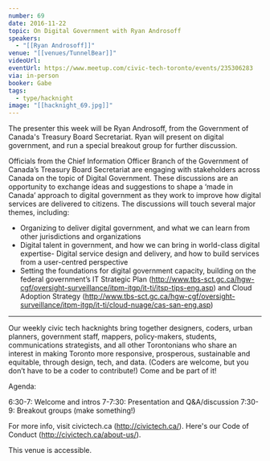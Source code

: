 ```yaml
---
number: 69
date: 2016-11-22
topic: On Digital Government with Ryan Androsoff
speakers:
  - "[[Ryan Androsoff]]"
venue: "[[venues/TunnelBear]]"
videoUrl:
eventUrl: https://www.meetup.com/civic-tech-toronto/events/235306283
via: in-person
booker: Gabe
tags:
  - type/hacknight
image: "[[hacknight_69.jpg]]"
---
```


The presenter this week will be Ryan Androsoff, from the Government of Canada's Treasury Board Secretariat. Ryan will present on digital government, and run a special breakout group for further discussion.

Officials from the Chief Information Officer Branch of the Government of Canada’s Treasury Board Secretariat are engaging with stakeholders across Canada on the topic of Digital Government. These discussions are an opportunity to exchange ideas and suggestions to shape a ‘made in Canada’ approach to digital government as they work to improve how digital services are delivered to citizens. The discussions will touch several major themes, including:

- Organizing to deliver digital government, and what we can learn from other jurisdictions and organizations
- Digital talent in government, and how we can bring in world-class digital expertise- Digital service design and delivery, and how to build services from a user-centred perspective
- Setting the foundations for digital government capacity, building on the federal government’s IT Strategic Plan (http://www.tbs-sct.gc.ca/hgw-cgf/oversight-surveillance/itpm-itgp/it-ti/itsp-tips-eng.asp) and Cloud Adoption Strategy (http://www.tbs-sct.gc.ca/hgw-cgf/oversight-surveillance/itpm-itgp/it-ti/cloud-nuage/cas-san-eng.asp)

---

Our weekly civic tech hacknights bring together designers, coders, urban planners, government staff, mappers, policy-makers, students, communications strategists, and all other Torontonians who share an interest in making Toronto more responsive, prosperous, sustainable and equitable, through design, tech, and data. (Coders are welcome, but you don’t have to be a coder to contribute!) Come and be part of it!

Agenda:

6:30-7: Welcome and intros
7-7:30: Presentation and Q&A/discussion
7:30-9: Breakout groups (make something!)

For more info, visit civictech.ca (http://civictech.ca/). Here's our Code of Conduct (http://civictech.ca/about-us/).

This venue is accessible.
